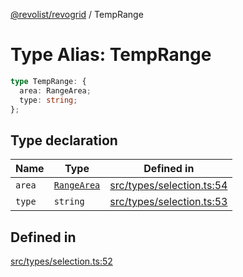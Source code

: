 [@revolist/revogrid](README.md) / TempRange

# Type Alias: TempRange

```ts
type TempRange: {
  area: RangeArea;
  type: string;
};
```

## Type declaration

| Name | Type | Defined in |
| ------ | ------ | ------ |
| `area` | [`RangeArea`](TypeAlias.RangeArea.md) | [src/types/selection.ts:54](https://github.com/revolist/revogrid/blob/65763a3c3cbba79c84cbcd4109976d8fec48b078/src/types/selection.ts#L54) |
| `type` | `string` | [src/types/selection.ts:53](https://github.com/revolist/revogrid/blob/65763a3c3cbba79c84cbcd4109976d8fec48b078/src/types/selection.ts#L53) |

## Defined in

[src/types/selection.ts:52](https://github.com/revolist/revogrid/blob/65763a3c3cbba79c84cbcd4109976d8fec48b078/src/types/selection.ts#L52)
